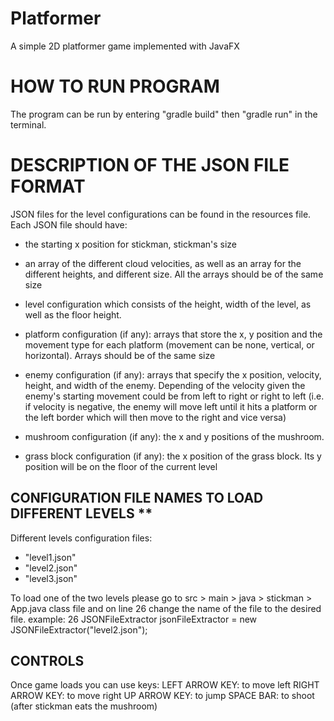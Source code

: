 # Platformer
A simple 2D platformer game implemented with JavaFX

# HOW TO RUN PROGRAM 
The program can be run by entering "gradle build" then "gradle run" in the terminal.


# DESCRIPTION OF THE JSON FILE FORMAT 

JSON files for the level configurations can be found in the resources file. Each JSON file should have:
- the starting x position for stickman, stickman's size 

- an array of the different cloud velocities, as well as an array for the different 
heights, and different size. All the arrays should be of the same size

- level configuration which consists of the height, width of the level, as well as the floor height. 

- platform configuration (if any): arrays that store the x, y position and the movement type for each platform (movement can be none, vertical, or horizontal). Arrays should be of the same size

- enemy configuration (if any): arrays that specify the x position, velocity, height, and width of the enemy. Depending of the velocity given the enemy's starting movement could be from left to right or right to left (i.e. if velocity is negative, the enemy will move left until it hits a platform or the left border which will then move to the right and vice versa)

- mushroom configuration (if any): the x and y positions of the mushroom.

- grass block configuration (if any): the x position of the grass block. Its y position will be on the floor of the current level


## CONFIGURATION FILE NAMES TO LOAD DIFFERENT LEVELS **
Different levels configuration files: 
- "level1.json"
- "level2.json"
- "level3.json"

To load one of the two levels please go to src > main > java > stickman > App.java class file and on line 26 change the name of the file to the desired file.
example: 
26        JSONFileExtractor jsonFileExtractor = new JSONFileExtractor("level2.json");


## CONTROLS 
Once game loads you can use keys: 
LEFT ARROW KEY: to move left 
RIGHT ARROW KEY: to move right 
UP ARROW KEY: to jump
SPACE BAR: to shoot (after stickman eats the mushroom)